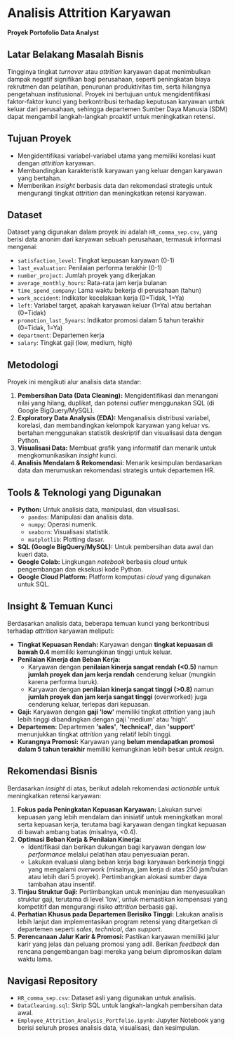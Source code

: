 # Analisis Attrition Karyawan

**Proyek Portofolio Data Analyst**

## Latar Belakang Masalah Bisnis

Tingginya tingkat *turnover* atau *attrition* karyawan dapat menimbulkan dampak negatif signifikan bagi perusahaan, seperti peningkatan biaya rekrutmen dan pelatihan, penurunan produktivitas tim, serta hilangnya pengetahuan institusional. Proyek ini bertujuan untuk mengidentifikasi faktor-faktor kunci yang berkontribusi terhadap keputusan karyawan untuk keluar dari perusahaan, sehingga departemen Sumber Daya Manusia (SDM) dapat mengambil langkah-langkah proaktif untuk meningkatkan retensi.

## Tujuan Proyek

* Mengidentifikasi variabel-variabel utama yang memiliki korelasi kuat dengan *attrition* karyawan.
* Membandingkan karakteristik karyawan yang keluar dengan karyawan yang bertahan.
* Memberikan *insight* berbasis data dan rekomendasi strategis untuk mengurangi tingkat *attrition* dan meningkatkan retensi karyawan.

## Dataset

Dataset yang digunakan dalam proyek ini adalah `HR_comma_sep.csv`, yang berisi data anonim dari karyawan sebuah perusahaan, termasuk informasi mengenai:
* `satisfaction_level`: Tingkat kepuasan karyawan (0-1)
* `last_evaluation`: Penilaian performa terakhir (0-1)
* `number_project`: Jumlah proyek yang dikerjakan
* `average_monthly_hours`: Rata-rata jam kerja bulanan
* `time_spend_company`: Lama waktu bekerja di perusahaan (tahun)
* `work_accident`: Indikator kecelakaan kerja (0=Tidak, 1=Ya)
* `left`: Variabel target, apakah karyawan keluar (1=Ya) atau bertahan (0=Tidak)
* `promotion_last_5years`: Indikator promosi dalam 5 tahun terakhir (0=Tidak, 1=Ya)
* `department`: Departemen kerja
* `salary`: Tingkat gaji (low, medium, high)

## Metodologi

Proyek ini mengikuti alur analisis data standar:

1.  **Pembersihan Data (Data Cleaning):** Mengidentifikasi dan menangani nilai yang hilang, duplikat, dan potensi *outlier* menggunakan SQL (di Google BigQuery/MySQL).
2.  **Exploratory Data Analysis (EDA):** Menganalisis distribusi variabel, korelasi, dan membandingkan kelompok karyawan yang keluar vs. bertahan menggunakan statistik deskriptif dan visualisasi data dengan Python.
3.  **Visualisasi Data:** Membuat grafik yang informatif dan menarik untuk mengkomunikasikan *insight* kunci.
4.  **Analisis Mendalam & Rekomendasi:** Menarik kesimpulan berdasarkan data dan merumuskan rekomendasi strategis untuk departemen HR.

## Tools & Teknologi yang Digunakan

* **Python:** Untuk analisis data, manipulasi, dan visualisasi.
    * `pandas`: Manipulasi dan analisis data.
    * `numpy`: Operasi numerik.
    * `seaborn`: Visualisasi statistik.
    * `matplotlib`: Plotting dasar.
* **SQL (Google BigQuery/MySQL):** Untuk pembersihan data awal dan kueri data.
* **Google Colab:** Lingkungan *notebook* berbasis *cloud* untuk pengembangan dan eksekusi kode Python.
* **Google Cloud Platform:** Platform komputasi *cloud* yang digunakan untuk SQL.

## Insight & Temuan Kunci

Berdasarkan analisis data, beberapa temuan kunci yang berkontribusi terhadap *attrition* karyawan meliputi:

* **Tingkat Kepuasan Rendah:** Karyawan dengan **tingkat kepuasan di bawah 0.4** memiliki kemungkinan tinggi untuk keluar.
* **Penilaian Kinerja dan Beban Kerja:**
    * Karyawan dengan **penilaian kinerja sangat rendah (<0.5)** namun **jumlah proyek dan jam kerja rendah** cenderung keluar (mungkin karena performa buruk).
    * Karyawan dengan **penilaian kinerja sangat tinggi (>0.8)** namun **jumlah proyek dan jam kerja sangat tinggi** (overworked) juga cenderung keluar, terlepas dari kepuasan.
* **Gaji:** Karyawan dengan **gaji 'low'** memiliki tingkat *attrition* yang jauh lebih tinggi dibandingkan dengan gaji 'medium' atau 'high'.
* **Departemen:** Departemen **'sales'**, **'technical'**, dan **'support'** menunjukkan tingkat *attrition* yang relatif lebih tinggi.
* **Kurangnya Promosi:** Karyawan yang **belum mendapatkan promosi dalam 5 tahun terakhir** memiliki kemungkinan lebih besar untuk *resign*.

## Rekomendasi Bisnis

Berdasarkan *insight* di atas, berikut adalah rekomendasi *actionable* untuk meningkatkan retensi karyawan:

1.  **Fokus pada Peningkatan Kepuasan Karyawan:** Lakukan survei kepuasan yang lebih mendalam dan inisiatif untuk meningkatkan moral serta kepuasan kerja, terutama bagi karyawan dengan tingkat kepuasan di bawah ambang batas (misalnya, <0.4).
2.  **Optimasi Beban Kerja & Penilaian Kinerja:**
    * Identifikasi dan berikan dukungan bagi karyawan dengan *low performance* melalui pelatihan atau penyesuaian peran.
    * Lakukan evaluasi ulang beban kerja bagi karyawan berkinerja tinggi yang mengalami *overwork* (misalnya, jam kerja di atas 250 jam/bulan atau lebih dari 5 proyek). Pertimbangkan alokasi sumber daya tambahan atau insentif.
3.  **Tinjau Struktur Gaji:** Pertimbangkan untuk meninjau dan menyesuaikan struktur gaji, terutama di level 'low', untuk memastikan kompensasi yang kompetitif dan mengurangi risiko *attrition* berbasis gaji.
4.  **Perhatian Khusus pada Departemen Berisiko Tinggi:** Lakukan analisis lebih lanjut dan implementasikan program retensi yang ditargetkan di departemen seperti *sales*, *technical*, dan *support*.
5.  **Perencanaan Jalur Karir & Promosi:** Pastikan karyawan memiliki jalur karir yang jelas dan peluang promosi yang adil. Berikan *feedback* dan rencana pengembangan bagi mereka yang belum dipromosikan dalam waktu lama.

## Navigasi Repository

* `HR_comma_sep.csv`: Dataset asli yang digunakan untuk analisis.
* `DataCleaning.sql`: Skrip SQL untuk langkah-langkah pembersihan data awal.
* `Employee_Attrition_Analysis_Portfolio.ipynb`: Jupyter Notebook yang berisi seluruh proses analisis data, visualisasi, dan kesimpulan.
